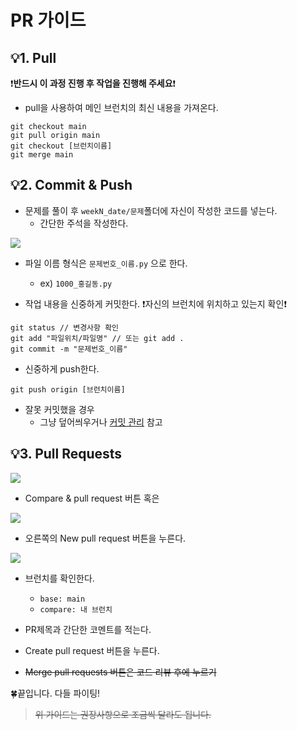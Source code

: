 # PR 가이드

## 💡1. Pull

❗**반드시 이 과정 진행 후 작업을 진행해 주세요**❗

* pull을 사용하여 메인 브런치의 최신 내용을 가져온다.

```
git checkout main
git pull origin main
git checkout [브런치이름]
git merge main
```

## 💡2. Commit & Push
* 문제를 풀이 후 `weekN_date/문제`폴더에 자신이 작성한 코드를 넣는다.
  * 간단한 주석을 작성한다.

![](https://user-images.githubusercontent.com/114655005/221214600-1128b5e3-d79d-4965-a7cc-9fa73c59ea71.png)

* 파일 이름 형식은 `문제번호_이름.py` 으로 한다.

  * ex) `1000_홍길동.py`

* 작업 내용을 신중하게 커밋한다. ❗자신의 브런치에 위치하고 있는지 확인❗

```
git status // 변경사항 확인
git add "파일위치/파일명" // 또는 git add .
git commit -m "문제번호_이름"
```
* 신중하게 push한다.
```
git push origin [브런치이름]
```
* 잘못 커밋했을 경우
  * 그냥 덮어씌우거나 [커밋 관리](%EC%BB%A4%EB%B0%8B%20%EA%B4%80%EB%A6%AC.md) 참고

## 💡3. Pull Requests

![](https://user-images.githubusercontent.com/114655005/221224677-3f4f08b4-3749-49fb-b42e-6d33195e18f7.png)

* Compare & pull request 버튼 혹은

![](https://user-images.githubusercontent.com/114655005/221225178-ffb2bc4b-53d7-4d9c-8fa2-909263a8094d.png)

* 오른쪽의 New pull request 버튼을 누른다.

![](https://user-images.githubusercontent.com/114655005/221225572-fef46c23-bbe9-47a0-9d93-c87e46f053f8.png)


* 브런치를 확인한다.
  * `base: main`
  * `compare: 내 브런치`

* PR제목과 간단한 코멘트를 적는다.

* Create pull request 버튼을 누른다.

* ~~Merge pull requests 버튼은 코드 리뷰 후에 누르기~~

🍀끝입니다. 다들 파이팅!

> ~~위 가이드는 권장사항으로 조금씩 달라도 됩니다.~~